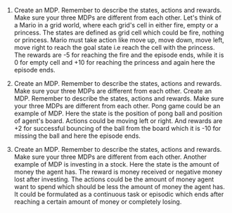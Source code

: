 1. Create an MDP. Remember to describe the states, actions and rewards. Make sure your three MDPs are different from each other.
Let's think of a Mario in a grid world, where each grid's cell in either fire, empty or a princess. The states are defined as grid cell which could be fire, nothing or princess. Mario must take action like move up, move down, move left, move right to reach the goal state i.e reach the cell with the princess. The rewards are -5 for reaching the fire and the episode ends, while it is 0 for empty cell and +10 for reaching the princess and again here the episode ends.

2. Create an MDP. Remember to describe the states, actions and rewards. Make sure your three MDPs are different from each other. Create an MDP. Remember to describe the states, actions and rewards. Make sure your three MDPs are different from each other.
Pong game could be an example of MDP. Here the state is the position of pong ball and position of agent's board. Actions could be moving left or right. And rewards are +2 for successful bouncing of the ball from the board which it is -10 for missing the ball and here the episode ends. 

3. Create an MDP. Remember to describe the states, actions and rewards. Make sure your three MDPs are different from each other.
Another example of MDP is investing in a stock. Here the state is the amount of money the agent has. The reward is money received or negative money lost after investing. The actions could be the amount of money agent want to spend which should be less the amount of money the agent has. It could be formulated as a continuous task or episodic which ends after reaching a certain amount of money or completely losing.
